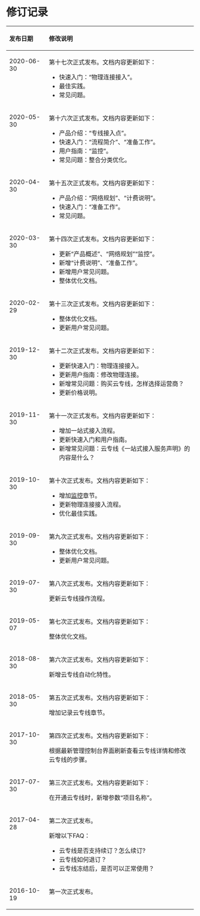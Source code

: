 # 修订记录<a name="dc_08_0000"></a>

<a name="table15700183215116"></a>
<table><thead align="left"><tr id="row1270012323513"><th class="cellrowborder" valign="top" width="21.19%" id="mcps1.1.3.1.1"><p id="p3701143220513"><a name="p3701143220513"></a><a name="p3701143220513"></a><strong id="b11701113217513"><a name="b11701113217513"></a><a name="b11701113217513"></a>发布日期</strong></p>
</th>
<th class="cellrowborder" valign="top" width="78.81%" id="mcps1.1.3.1.2"><p id="p070193212518"><a name="p070193212518"></a><a name="p070193212518"></a><strong id="b6701143275115"><a name="b6701143275115"></a><a name="b6701143275115"></a>修改说明</strong></p>
</th>
</tr>
</thead>
<tbody><tr id="row97294150920"><td class="cellrowborder" valign="top" width="21.19%" headers="mcps1.1.3.1.1 "><p id="p13608181916910"><a name="p13608181916910"></a><a name="p13608181916910"></a>2020-06-30</p>
</td>
<td class="cellrowborder" valign="top" width="78.81%" headers="mcps1.1.3.1.2 "><p id="p206081619797"><a name="p206081619797"></a><a name="p206081619797"></a>第十七次正式发布。文档内容更新如下：</p>
<a name="ul360814191196"></a><a name="ul360814191196"></a><ul id="ul360814191196"><li>快速入门：“物理连接接入”。</li><li>最佳实践。</li><li>常见问题。</li></ul>
</td>
</tr>
<tr id="row2652141141316"><td class="cellrowborder" valign="top" width="21.19%" headers="mcps1.1.3.1.1 "><p id="p487916315264"><a name="p487916315264"></a><a name="p487916315264"></a>2020-05-30</p>
</td>
<td class="cellrowborder" valign="top" width="78.81%" headers="mcps1.1.3.1.2 "><p id="p12879113152618"><a name="p12879113152618"></a><a name="p12879113152618"></a>第十六次正式发布。文档内容更新如下：</p>
<a name="ul118791231269"></a><a name="ul118791231269"></a><ul id="ul118791231269"><li>产品介绍：“专线接入点”。</li><li>快速入门：“流程简介”、“准备工作”。</li><li>用户指南：“监控”。</li><li>常见问题：整合分类优化。</li></ul>
</td>
</tr>
<tr id="row69831518114414"><td class="cellrowborder" valign="top" width="21.19%" headers="mcps1.1.3.1.1 "><p id="p83632254419"><a name="p83632254419"></a><a name="p83632254419"></a>2020-04-30</p>
</td>
<td class="cellrowborder" valign="top" width="78.81%" headers="mcps1.1.3.1.2 "><p id="p83602254415"><a name="p83602254415"></a><a name="p83602254415"></a>第十五次正式发布。文档内容更新如下：</p>
<a name="ul1836122134410"></a><a name="ul1836122134410"></a><ul id="ul1836122134410"><li>产品介绍：“网络规划”、“计费说明”。</li><li>快速入门：“准备工作”。</li><li>常见问题。</li></ul>
</td>
</tr>
<tr id="row10260258144813"><td class="cellrowborder" valign="top" width="21.19%" headers="mcps1.1.3.1.1 "><p id="p056418534918"><a name="p056418534918"></a><a name="p056418534918"></a>2020-03-30</p>
</td>
<td class="cellrowborder" valign="top" width="78.81%" headers="mcps1.1.3.1.2 "><p id="p2056445104915"><a name="p2056445104915"></a><a name="p2056445104915"></a>第十四次正式发布。文档内容更新如下：</p>
<a name="ul256455124914"></a><a name="ul256455124914"></a><ul id="ul256455124914"><li>更新“产品概述”、“网络规划”“监控”。</li><li>新增“计费说明”、“准备工作”。</li><li>新增用户常见问题。</li><li>整体优化文档。</li></ul>
</td>
</tr>
<tr id="row2069152715367"><td class="cellrowborder" valign="top" width="21.19%" headers="mcps1.1.3.1.1 "><p id="p8691827103615"><a name="p8691827103615"></a><a name="p8691827103615"></a>2020-02-29</p>
</td>
<td class="cellrowborder" valign="top" width="78.81%" headers="mcps1.1.3.1.2 "><p id="p1467317570362"><a name="p1467317570362"></a><a name="p1467317570362"></a>第十三次正式发布。文档内容更新如下：</p>
<a name="ul1567315579364"></a><a name="ul1567315579364"></a><ul id="ul1567315579364"><li>整体优化文档。</li><li>更新用户常见问题。</li></ul>
</td>
</tr>
<tr id="row1570163217514"><td class="cellrowborder" valign="top" width="21.19%" headers="mcps1.1.3.1.1 "><p id="p12701193219514"><a name="p12701193219514"></a><a name="p12701193219514"></a>2019-12-30</p>
</td>
<td class="cellrowborder" valign="top" width="78.81%" headers="mcps1.1.3.1.2 "><p id="p870112322513"><a name="p870112322513"></a><a name="p870112322513"></a>第十二次正式发布。文档内容更新如下：</p>
<a name="ul1370113216519"></a><a name="ul1370113216519"></a><ul id="ul1370113216519"><li>更新快速入门：物理连接接入。</li><li>更新用户指南：修改物理连接。</li><li>新增常见问题：购买云专线，怎样选择运营商？</li><li>更新价格说明。</li></ul>
</td>
</tr>
<tr id="row0701133215116"><td class="cellrowborder" valign="top" width="21.19%" headers="mcps1.1.3.1.1 "><p id="p570173216519"><a name="p570173216519"></a><a name="p570173216519"></a>2019-11-30</p>
</td>
<td class="cellrowborder" valign="top" width="78.81%" headers="mcps1.1.3.1.2 "><p id="p157011332165119"><a name="p157011332165119"></a><a name="p157011332165119"></a>第十一次正式发布。文档内容更新如下：</p>
<a name="ul12701832115113"></a><a name="ul12701832115113"></a><ul id="ul12701832115113"><li>增加一站式接入流程。</li><li>更新快速入门和用户指南。</li><li>新增常见问题：云专线《一站式接入服务声明》的内容是什么？</li></ul>
</td>
</tr>
<tr id="row19702193212519"><td class="cellrowborder" valign="top" width="21.19%" headers="mcps1.1.3.1.1 "><p id="p18702173295114"><a name="p18702173295114"></a><a name="p18702173295114"></a>2019-10-30</p>
</td>
<td class="cellrowborder" valign="top" width="78.81%" headers="mcps1.1.3.1.2 "><p id="p127026327512"><a name="p127026327512"></a><a name="p127026327512"></a>第十次正式发布。文档内容更新如下：</p>
<a name="ul570283211513"></a><a name="ul570283211513"></a><ul id="ul570283211513"><li>增加<a href="监控.md">监控</a>章节。</li><li>更新物理连接接入流程。</li><li>优化最佳实践。</li></ul>
</td>
</tr>
<tr id="row207021932105120"><td class="cellrowborder" valign="top" width="21.19%" headers="mcps1.1.3.1.1 "><p id="p14703932135120"><a name="p14703932135120"></a><a name="p14703932135120"></a>2019-09-30</p>
</td>
<td class="cellrowborder" valign="top" width="78.81%" headers="mcps1.1.3.1.2 "><p id="p1770353255120"><a name="p1770353255120"></a><a name="p1770353255120"></a>第九次正式发布。文档内容更新如下：</p>
<a name="ul6703193217513"></a><a name="ul6703193217513"></a><ul id="ul6703193217513"><li>整体优化文档。</li><li>更新用户常见问题。</li></ul>
</td>
</tr>
<tr id="row37031532185119"><td class="cellrowborder" valign="top" width="21.19%" headers="mcps1.1.3.1.1 "><p id="p37039326513"><a name="p37039326513"></a><a name="p37039326513"></a>2019-07-30</p>
</td>
<td class="cellrowborder" valign="top" width="78.81%" headers="mcps1.1.3.1.2 "><p id="p07031332205117"><a name="p07031332205117"></a><a name="p07031332205117"></a>第八次正式发布。文档内容更新如下：</p>
<p id="p18703193218514"><a name="p18703193218514"></a><a name="p18703193218514"></a>更新云专线操作流程。</p>
</td>
</tr>
<tr id="row207031332135112"><td class="cellrowborder" valign="top" width="21.19%" headers="mcps1.1.3.1.1 "><p id="p1970314327515"><a name="p1970314327515"></a><a name="p1970314327515"></a>2019-05-07</p>
</td>
<td class="cellrowborder" valign="top" width="78.81%" headers="mcps1.1.3.1.2 "><p id="p9703832185114"><a name="p9703832185114"></a><a name="p9703832185114"></a>第七次正式发布。文档内容更新如下：</p>
<p id="p117031632145117"><a name="p117031632145117"></a><a name="p117031632145117"></a>整体优化文档。</p>
</td>
</tr>
<tr id="row1470353255112"><td class="cellrowborder" valign="top" width="21.19%" headers="mcps1.1.3.1.1 "><p id="p57031432185119"><a name="p57031432185119"></a><a name="p57031432185119"></a>2018-08-30</p>
</td>
<td class="cellrowborder" valign="top" width="78.81%" headers="mcps1.1.3.1.2 "><p id="p18704732195110"><a name="p18704732195110"></a><a name="p18704732195110"></a>第六次正式发布。文档内容更新如下：</p>
<p id="p17042032125115"><a name="p17042032125115"></a><a name="p17042032125115"></a>新增云专线自动化特性。</p>
</td>
</tr>
<tr id="row18704133245113"><td class="cellrowborder" valign="top" width="21.19%" headers="mcps1.1.3.1.1 "><p id="p1670433245119"><a name="p1670433245119"></a><a name="p1670433245119"></a>2018-05-30</p>
</td>
<td class="cellrowborder" valign="top" width="78.81%" headers="mcps1.1.3.1.2 "><p id="p16704183225119"><a name="p16704183225119"></a><a name="p16704183225119"></a>第五次正式发布。文档内容更新如下：</p>
<p id="p87040320512"><a name="p87040320512"></a><a name="p87040320512"></a>增加记录云专线章节。</p>
</td>
</tr>
<tr id="row177049321518"><td class="cellrowborder" valign="top" width="21.19%" headers="mcps1.1.3.1.1 "><p id="p18704232105118"><a name="p18704232105118"></a><a name="p18704232105118"></a>2017-10-30</p>
</td>
<td class="cellrowborder" valign="top" width="78.81%" headers="mcps1.1.3.1.2 "><p id="p170414320517"><a name="p170414320517"></a><a name="p170414320517"></a>第四次正式发布。文档内容更新如下：</p>
<p id="p1670493215116"><a name="p1670493215116"></a><a name="p1670493215116"></a>根据最新管理控制台界面刷新查看云专线详情和修改云专线的步骤。</p>
</td>
</tr>
<tr id="row1870443295112"><td class="cellrowborder" valign="top" width="21.19%" headers="mcps1.1.3.1.1 "><p id="p197041732175112"><a name="p197041732175112"></a><a name="p197041732175112"></a>2017-07-30</p>
</td>
<td class="cellrowborder" valign="top" width="78.81%" headers="mcps1.1.3.1.2 "><p id="p1270403218518"><a name="p1270403218518"></a><a name="p1270403218518"></a>第三次正式发布。文档内容更新如下：</p>
<p id="p8704232105119"><a name="p8704232105119"></a><a name="p8704232105119"></a>在开通云专线时，新增参数“项目名称”。</p>
</td>
</tr>
<tr id="row137041132105114"><td class="cellrowborder" valign="top" width="21.19%" headers="mcps1.1.3.1.1 "><p id="p9704193245112"><a name="p9704193245112"></a><a name="p9704193245112"></a>2017-04-28</p>
</td>
<td class="cellrowborder" valign="top" width="78.81%" headers="mcps1.1.3.1.2 "><p id="p970553285113"><a name="p970553285113"></a><a name="p970553285113"></a>第二次正式发布。</p>
<p id="p1705632135111"><a name="p1705632135111"></a><a name="p1705632135111"></a>新增以下FAQ：</p>
<a name="ul27051432195118"></a><a name="ul27051432195118"></a><ul id="ul27051432195118"><li>云专线是否支持续订？怎么续订?</li><li>云专线如何退订？</li><li>云专线冻结后，是否可以正常使用？</li></ul>
</td>
</tr>
<tr id="row1670523218517"><td class="cellrowborder" valign="top" width="21.19%" headers="mcps1.1.3.1.1 "><p id="p19705113210513"><a name="p19705113210513"></a><a name="p19705113210513"></a>2016-10-19</p>
</td>
<td class="cellrowborder" valign="top" width="78.81%" headers="mcps1.1.3.1.2 "><p id="p270513217517"><a name="p270513217517"></a><a name="p270513217517"></a>第一次正式发布。</p>
</td>
</tr>
</tbody>
</table>

